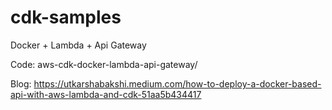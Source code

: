 # cdk-samples

Docker + Lambda + Api Gateway

Code: aws-cdk-docker-lambda-api-gateway/

Blog: https://utkarshabakshi.medium.com/how-to-deploy-a-docker-based-api-with-aws-lambda-and-cdk-51aa5b434417
